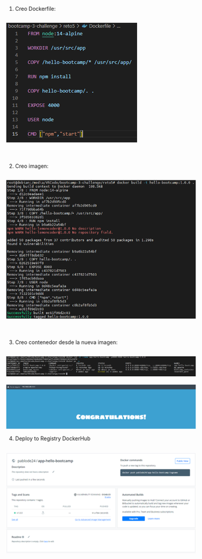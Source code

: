 1. Creo Dockerfile:

![Imagen](./images/1.png)
---
<br>

2. Creo imagen:

![Imagen](./images/2.png)
---
<br>

3. Creo contenedor desde la nueva imagen:

![Imagen](./images/3.png)
---
![Imagen](./images/4.png)
<br>

4. Deploy to Registry DockerHub

![Imagen](./images/5.png)
---
<br>